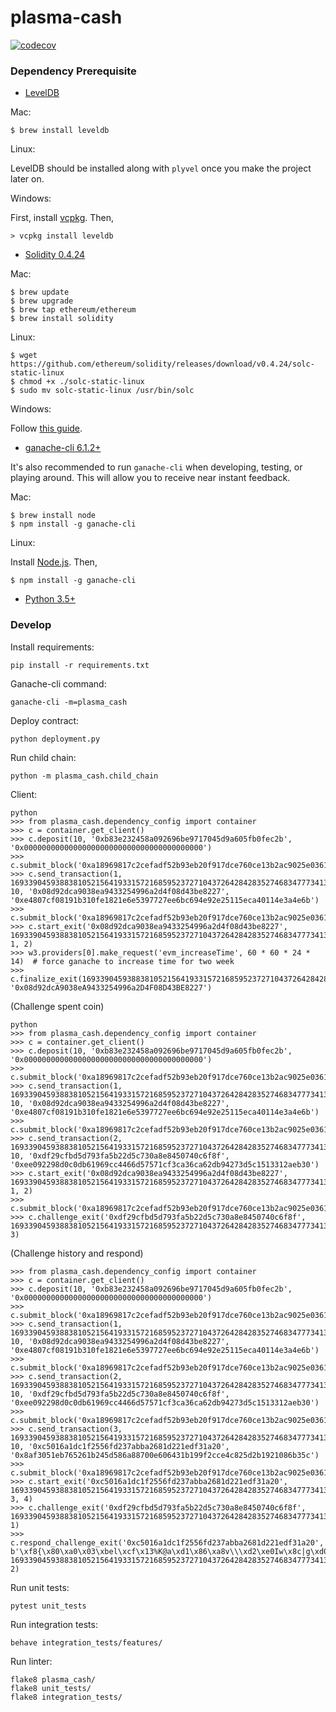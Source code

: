# plasma-cash

[![codecov](https://codecov.io/gh/omisego/plasma-cash/branch/master/graph/badge.svg)](https://codecov.io/gh/omisego/plasma-cash)

### Dependency Prerequisite

- [LevelDB](https://github.com/google/leveldb)

Mac:
```
$ brew install leveldb
```

Linux:

LevelDB should be installed along with `plyvel` once you make the project later on.

Windows:

First, install [vcpkg](https://github.com/Microsoft/vcpkg). Then,

```
> vcpkg install leveldb
```

- [Solidity 0.4.24](https://github.com/ethereum/solidity/releases/tag/v0.4.24)

Mac:
```
$ brew update
$ brew upgrade
$ brew tap ethereum/ethereum
$ brew install solidity
```

Linux:
```
$ wget https://github.com/ethereum/solidity/releases/download/v0.4.24/solc-static-linux
$ chmod +x ./solc-static-linux
$ sudo mv solc-static-linux /usr/bin/solc
```

Windows:

Follow [this guide](https://solidity.readthedocs.io/en/v0.4.21/installing-solidity.html#prerequisites-windows).

- [ganache-cli 6.1.2+](https://github.com/trufflesuite/ganache-cli)

It's also recommended to run `ganache-cli` when developing, testing, or playing around. This will allow you to receive near instant feedback.

Mac:
```
$ brew install node
$ npm install -g ganache-cli
```

Linux:

Install [Node.js](https://nodejs.org/en/download/). Then,
```
$ npm install -g ganache-cli
```

- [Python 3.5+](https://www.python.org/downloads/)

### Develop

Install requirements:
```
pip install -r requirements.txt
```

Ganache-cli command:
```
ganache-cli -m=plasma_cash
```

Deploy contract:
```
python deployment.py
```

Run child chain:
```
python -m plasma_cash.child_chain
```

Client:
```
python
>>> from plasma_cash.dependency_config import container
>>> c = container.get_client()
>>> c.deposit(10, '0xb83e232458a092696be9717045d9a605fb0fec2b', '0x0000000000000000000000000000000000000000')
>>> c.submit_block('0xa18969817c2cefadf52b93eb20f917dce760ce13b2ac9025e0361ad1e7a1d448')
>>> c.send_transaction(1, 1693390459388381052156419331572168595237271043726428428352746834777341368960, 10, '0x08d92dca9038ea9433254996a2d4f08d43be8227', '0xe4807cf08191b310fe1821e6e5397727ee6bc694e92e25115eca40114e3a4e6b')
>>> c.submit_block('0xa18969817c2cefadf52b93eb20f917dce760ce13b2ac9025e0361ad1e7a1d448')
>>> c.start_exit('0x08d92dca9038ea9433254996a2d4f08d43be8227', 1693390459388381052156419331572168595237271043726428428352746834777341368960, 1, 2)
>>> w3.providers[0].make_request('evm_increaseTime', 60 * 60 * 24 * 14)  # force ganache to increase time for two week
>>> c.finalize_exit(1693390459388381052156419331572168595237271043726428428352746834777341368960, '0x08d92dcA9038eA9433254996a2D4F08D43BE8227')
```

(Challenge spent coin)
```
python
>>> from plasma_cash.dependency_config import container
>>> c = container.get_client()
>>> c.deposit(10, '0xb83e232458a092696be9717045d9a605fb0fec2b', '0x0000000000000000000000000000000000000000')
>>> c.submit_block('0xa18969817c2cefadf52b93eb20f917dce760ce13b2ac9025e0361ad1e7a1d448')
>>> c.send_transaction(1, 1693390459388381052156419331572168595237271043726428428352746834777341368960, 10, '0x08d92dca9038ea9433254996a2d4f08d43be8227', '0xe4807cf08191b310fe1821e6e5397727ee6bc694e92e25115eca40114e3a4e6b')
>>> c.submit_block('0xa18969817c2cefadf52b93eb20f917dce760ce13b2ac9025e0361ad1e7a1d448')
>>> c.send_transaction(2, 1693390459388381052156419331572168595237271043726428428352746834777341368960, 10, '0xdf29cfbd5d793fa5b22d5c730a8e8450740c6f8f', '0xee092298d0c0db61969cc4466d57571cf3ca36ca62db94273d5c1513312aeb30')
>>> c.start_exit('0x08d92dca9038ea9433254996a2d4f08d43be8227', 1693390459388381052156419331572168595237271043726428428352746834777341368960, 1, 2)
>>> c.submit_block('0xa18969817c2cefadf52b93eb20f917dce760ce13b2ac9025e0361ad1e7a1d448')
>>> c.challenge_exit('0xdf29cfbd5d793fa5b22d5c730a8e8450740c6f8f', 1693390459388381052156419331572168595237271043726428428352746834777341368960, 3)
```
(Challenge history and respond)
```
>>> from plasma_cash.dependency_config import container
>>> c = container.get_client()
>>> c.deposit(10, '0xb83e232458a092696be9717045d9a605fb0fec2b', '0x0000000000000000000000000000000000000000')
>>> c.submit_block('0xa18969817c2cefadf52b93eb20f917dce760ce13b2ac9025e0361ad1e7a1d448')
>>> c.send_transaction(1, 1693390459388381052156419331572168595237271043726428428352746834777341368960, 10, '0x08d92dca9038ea9433254996a2d4f08d43be8227', '0xe4807cf08191b310fe1821e6e5397727ee6bc694e92e25115eca40114e3a4e6b')
>>> c.submit_block('0xa18969817c2cefadf52b93eb20f917dce760ce13b2ac9025e0361ad1e7a1d448')
>>> c.send_transaction(2, 1693390459388381052156419331572168595237271043726428428352746834777341368960, 10, '0xdf29cfbd5d793fa5b22d5c730a8e8450740c6f8f', '0xee092298d0c0db61969cc4466d57571cf3ca36ca62db94273d5c1513312aeb30')
>>> c.submit_block('0xa18969817c2cefadf52b93eb20f917dce760ce13b2ac9025e0361ad1e7a1d448')
>>> c.send_transaction(3, 1693390459388381052156419331572168595237271043726428428352746834777341368960, 10, '0xc5016a1dc1f2556fd237abba2681d221edf31a20', '0x8af3051eb765261b245d586a88700e606431b199f2cce4c825d2b1921086b35c')
>>> c.submit_block('0xa18969817c2cefadf52b93eb20f917dce760ce13b2ac9025e0361ad1e7a1d448')
>>> c.start_exit('0xc5016a1dc1f2556fd237abba2681d221edf31a20', 1693390459388381052156419331572168595237271043726428428352746834777341368960, 3, 4)
>>> c.challenge_exit('0xdf29cfbd5d793fa5b22d5c730a8e8450740c6f8f', 1693390459388381052156419331572168595237271043726428428352746834777341368960, 1)
>>> c.respond_challenge_exit('0xc5016a1dc1f2556fd237abba2681d221edf31a20', b'\xf8{\x80\xa0\x03\xbel\xcf\x13%K@a\xd1\x86\xa8v\\\xd2\xe0Iw\x8c|g\xd0\xe3\x02&\x8d\x15^"W\x1a\x80\n\x94\xb8>#$X\xa0\x92ik\xe9qpE\xd9\xa6\x05\xfb\x0f\xec+\xb8A\x00\x00\x00\x00\x00\x00\x00\x00\x00\x00\x00\x00\x00\x00\x00\x00\x00\x00\x00\x00\x00\x00\x00\x00\x00\x00\x00\x00\x00\x00\x00\x00\x00\x00\x00\x00\x00\x00\x00\x00\x00\x00\x00\x00\x00\x00\x00\x00\x00\x00\x00\x00\x00\x00\x00\x00\x00\x00\x00\x00\x00\x00\x00\x00\x00', 1693390459388381052156419331572168595237271043726428428352746834777341368960, 2)
```

Run unit tests:
```
pytest unit_tests
```

Run integration tests:
```
behave integration_tests/features/
```

Run linter:
```
flake8 plasma_cash/
flake8 unit_tests/
flake8 integration_tests/
```
